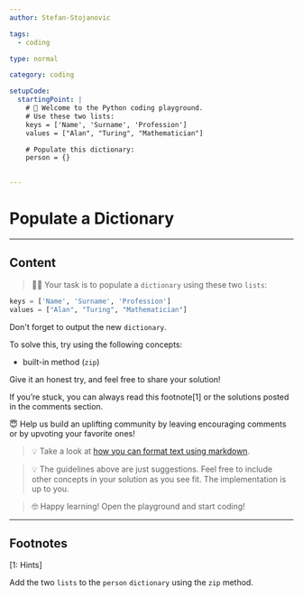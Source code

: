 ```yaml
---
author: Stefan-Stojanovic

tags:
  - coding

type: normal

category: coding

setupCode:
  startingPoint: |
    # 👋 Welcome to the Python coding playground. 
    # Use these two lists:
    keys = ['Name', 'Surname', 'Profession']
    values = ["Alan", "Turing", "Mathematician"]

    # Populate this dictionary:
    person = {}
    

---
```


# Populate a Dictionary

---

## Content

> 👩‍💻 Your task is to populate a `dictionary` using these two `lists`:

```python
keys = ['Name', 'Surname', 'Profession']
values = ["Alan", "Turing", "Mathematician"]
```

Don't forget to output the new `dictionary`.

To solve this, try using the following concepts:
- built-in method (`zip`)

Give it an honest try, and feel free to share your solution!

If you’re stuck, you can always read this footnote[1] or the solutions posted in the comments section.

😇 Help us build an uplifting community by leaving encouraging comments or by upvoting your favorite ones!

> 💡 Take a look at [how you can format text using markdown](https://www.enki.com/glossary/general/markdown-formatting).

> 💡 The guidelines above are just suggestions. Feel free to include other concepts in your solution as you see fit. The implementation is up to you.

> 🤓 Happy learning! Open the playground and start coding!

---

## Footnotes

[1: Hints]

Add the two `lists` to the `person` `dictionary` using the `zip` method. 
